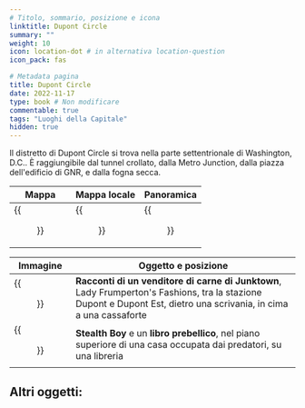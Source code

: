 ```yaml
---
# Titolo, sommario, posizione e icona
linktitle: Dupont Circle
summary: ""
weight: 10
icon: location-dot # in alternativa location-question
icon_pack: fas

# Metadata pagina
title: Dupont Circle
date: 2022-11-17
type: book # Non modificare
commentable: true
tags: "Luoghi della Capitale"
hidden: true
---
```





Il distretto di Dupont Circle si trova nella parte settentrionale di Washington, D.C.. È raggiungibile dal tunnel crollato, dalla Metro Junction, dalla piazza dell'edificio di GNR, e dalla fogna secca.

| Mappa | Mappa locale | Panoramica |
| ----- | ------------ | ---------- |
|  {{<figure src="Dupont_loc.webp">}} | {{<figure src="Dupont_Circle_map.webp">}}  |  {{<figure src="Dupont_Circle.webp">}} |

| Immagine                                      | Oggetto e posizione                                                                                                                                                |
| --------------------------------------------- | ------------------------------------------------------------------------------------------------------------------------------------------------------------------ |
| {{<figure src="Tales_of_a_JJV_Frumpertons_Fashions.webp">}} | **Racconti di un venditore di carne di Junktown**, Lady Frumperton's Fashions, tra la stazione Dupont e Dupont Est, dietro una scrivania, in cima a una cassaforte |
| {{<figure src="Stealth_Boy_Dupont_Circle.jpg">}}            | **Stealth Boy** e un **libro prebellico**, nel piano superiore di una casa occupata dai predatori, su una libreria                                           |

Altri oggetti:
-